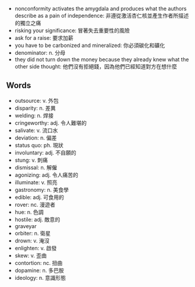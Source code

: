- nonconformity activates the amygdala and produces what the authors describe as a pain of independence: 非遵從激活杏仁核並產生作者所描述的獨立之痛
- risking your significance: 冒著失去重要性的風險
- ask for a raise: 要求加薪
- you have to be carbonized and mineralized: 你必須碳化和礦化
- denominator: n. 分母
- they did not turn down the money because they already knew what the other side thought: 他們沒有拒絕錢，因為他們已經知道對方在想什麼

## Words

- outsource: v. 外包
- disparity: n. 差異
- welding: n. 焊接
- cringeworthy: adj. 令人難堪的
- salivate: v. 流口水
- deviation: n. 偏差
- status quo: ph. 現狀
- involuntary: adj. 不自願的
- stung: v. 刺痛
- dismissal: n. 解僱
- agonizing: adj. 令人痛苦的
- illuminate: v. 照亮
- gastronomy: n. 美食學
- edible: adj. 可食用的
- rover: nc. 漫遊者
- hue: n. 色調
- hostile: adj. 敵意的
- graveyar
- orbiter: n. 衛星
- drown: v. 淹沒
- enlighten: v. 啟發
- skew: v. 歪曲
- contortion: nc. 扭曲
- dopamine: n. 多巴胺
- ideology: n. 意識形態